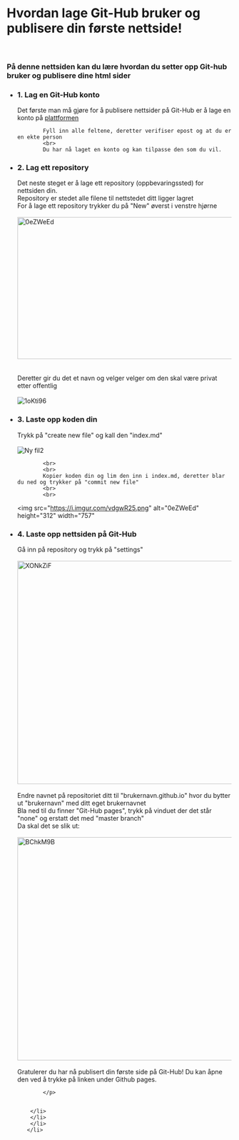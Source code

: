 <html lang="en">
<head>
    <meta charset="UTF-8">
    <meta name="viewport" content="width=device-width, initial-scale=1.0">
    <meta http-equiv="X-UA-Compatible" content="ie=edge">
    <title>Git-Hub Tutorial</title>
</head>
<body>
   <h1>Hvordan lage Git-Hub bruker og publisere din første nettside!</h1>
   <br>
   <h3>På denne nettsiden kan du lære hvordan du setter opp Git-hub bruker og publisere dine html sider</h3>
   <ul>
       <li> 
           <h3>1. Lag en Git-Hub konto</h3> <!-- Starter med å legge ved en lenke til git-hub og forklare hvordan man lager en konto -->
           <p>Det første man må gjøre for å publisere nettsider på Git-Hub er å lage en konto på <a href="https://github.com/join?source=header-home">plattformen</a> 
            <br>
           
            Fyll inn alle feltene, deretter verifiser epost og at du er en ekte person
            <br>
            Du har nå laget en konto og kan tilpasse den som du vil.
</p>
        <li>
            <h3>2. Lag ett repository</h3>  <!--Forklarer alt steg for steg med korte punkt og bilder for at det skal være så enkelt som mulig å forstå-->
            <p> Det neste steget er å lage ett repository (oppbevaringssted) for nettsiden din.
            <br>
                Repository er stedet alle filene til nettstedet ditt ligger lagret
            <br> 
                For å lage ett repository trykker du på "New" øverst i venstre hjørne 
            <br>
            <br>
                <img src="https://i.imgur.com/0eZWeEd.png" alt="0eZWeEd" height="318" width="697">
               <br/>
            <br> <!-- Angir samme bredde for alle bildene for at det skal se mest mulig ryddig ut  -->
            <br>
            Deretter gir du det et navn og velger velger om den skal være privat etter offentlig
            <br>
            <br>
                <img src="https://i.imgur.com/1oKti96.png" alt ="1oKti96" width="">
                <br/>
</p>
        <li>
            <h3>3. Laste opp koden din</h3>
            <p>Trykk på "create new file" og kall den "index.md"
            <br>
            <br>
                <img src="https://i.imgur.com/HR4a1KZ.png" alt ="Ny fil2" width=""> <!-- Gir bildene ett navn i tilfelle bildene ikke kan vises 9oi-->
            
            <br>
            <br>
            Kopier koden din og lim den inn i index.md, deretter blar du ned og trykker på "commit new file"
            <br>
            <br> 
            
<img src="https://i.imgur.com/vdgwR25.png" alt="0eZWeEd" height="312" width="757"
</p>       
        <li>
            <h3>4. Laste opp nettsiden på Git-Hub</h3>
            <p>Gå inn på repository og trykk på "settings"
            <br>
            <br>
                <img src="https://i.imgur.com/XONkZiF.png" alt="XONkZiF" width="500">
            <br>
            <br>
            Endre navnet på repositoriet ditt til "brukernavn.github.io" hvor du bytter ut "brukernavn" med ditt eget brukernavnet
            <br>
            Bla ned til du finner "Git-Hub pages", trykk på vinduet der det står "none" og erstatt det med "master branch"
            <br> 
            Da skal det se slik ut:
            <br>
            <br>
                <img src="https://i.imgur.com/BChkM9B.png" alt="BChkM9B" width="500">
            <br>
            <br>
            Gratulerer du har nå publisert din første side på Git-Hub! Du kan åpne den ved å trykke på linken under Github pages.

            </p>
    

        </li>
        </li>
        </li>
       </li>
   </ul>
</body>
</html>
